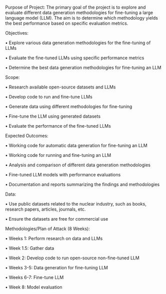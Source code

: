 Purpose of Project:
The primary goal of the project is to explore and evaluate different data generation methodologies for fine-tuning a large language model (LLM). The aim is to determine which methodology yields the best performance based on specific evaluation metrics.

Objectives:

• Explore various data generation methodologies for the fine-tuning of LLMs

• Evaluate the fine-tuned LLMs using specific performance metrics

• Determine the best data generation methodologies for fine-tuning an LLM

Scope:

• Research available open-source datasets and LLMs

• Develop code to run and fine-tune LLMs

• Generate data using different methodologies for fine-tuning

• Fine-tune the LLM using generated datasets

• Evaluate the performance of the fine-tuned LLMs

Expected Outcomes:

• Working code for automatic data generation for fine-tuning an LLM

• Working code for running and fine-tuning an LLM

• Analysis and comparison of different data generation methodologies

• Fine-tuned LLM models with performance evaluations

• Documentation and reports summarizing the findings and methodologies

Data:

• Use public datasets related to the nuclear industry, such as books, research papers, articles, journals, etc.

• Ensure the datasets are free for commercial use

Methodologies/Plan of Attack (8 Weeks):

• Weeks 1: Perform research on data and LLMs

• Week 1.5: Gather data

• Week 2: Develop code to run open-source non-fine-tuned LLM

• Weeks 3-5: Data generation for fine-tuning LLM

• Weeks 6-7: Fine-tune LLM

• Week 8: Model evaluation
